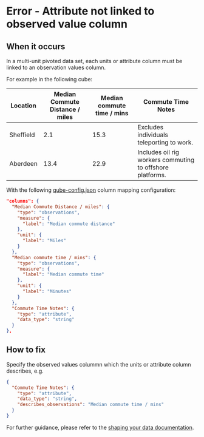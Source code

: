 # Error - Attribute not linked to observed value column

## When it occurs

In a multi-unit pivoted data set, each units or attribute column must be linked to an observation values column.

For example in the following cube:

| Location  | Median Commute Distance / miles | Median commute time / mins | Commute Time Notes                                        |
|-----------|---------------------------------|----------------------------|-----------------------------------------------------------|
| Sheffield | 2.1                             | 15.3                       | Excludes individuals teleporting to work.                 |
| Aberdeen  | 13.4                            | 22.9                       | Includes oil rig workers commuting to offshore platforms. |

With the following [qube-config.json](../../configuration/qube-config.md) column mapping configuration:

```json
"columns": {
  "Median Commute Distance / miles": {
    "type": "observations",
    "measure": {
      "label": "Median commute distance"
    },
    "unit": {
      "label": "Miles"
    }
  },
  "Median commute time / mins": {
    "type": "observations",
    "measure": {
      "label": "Median commute time"
    },
    "unit": {
      "label": "Minutes"
    }
  },
  "Commute Time Notes": {
    "type": "attribute",
    "data_type": "string"
  }
},
```

## How to fix

Specify the observed values colummn which the units or attribute column describes, e.g.

```json
{
  "Commute Time Notes": {
    "type": "attribute",
    "data_type": "string",
    "describes_observations": "Median commute time / mins"
  }
}
```

For further guidance, please refer to the [shaping your data documentation](../../shape-data/index.md).
